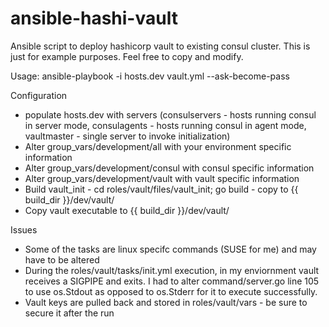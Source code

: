 # ansible-hashi-vault

Ansible script to deploy hashicorp vault to existing consul cluster.  This is just for example purposes.  Feel free to copy and modify.

Usage: ansible-playbook -i hosts.dev vault.yml --ask-become-pass

Configuration
*  populate hosts.dev with servers (consulservers - hosts running consul in server mode, consulagents - hosts running consul in agent mode, vaultmaster - single server to invoke initialization)
*  Alter group_vars/development/all with your environment specific information
*  Alter group_vars/development/consul with consul specific information
*  Alter group_vars/development/vault with vault specific information
*  Build vault_init - cd roles/vault/files/vault_init; go build - copy to {{ build_dir }}/dev/vault/
*  Copy vault executable to {{ build_dir }}/dev/vault/

Issues
* Some of the tasks are linux specifc commands (SUSE for me) and may have to be altered
* During the roles/vault/tasks/init.yml execution, in my enviornment vault receives a SIGPIPE and exits.  I had to alter command/server.go line 105 to use os.Stdout as opposed to os.Stderr for it to execute successfully.
* Vault keys are pulled back and stored in roles/vault/vars - be sure to secure it after the run
